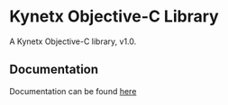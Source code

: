 # Kynetx Objective-C Library
   A Kynetx Objective-C library, v1.0.

## Documentation
   Documentation can be found [here](http://www.alexkolson.com/kdocs/html/index.html "Documentation")

